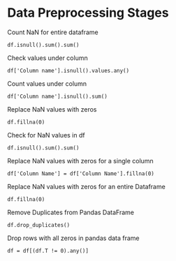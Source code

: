 # Data Preprocessing Stages 

Count NaN for entire dataframe

```
df.isnull().sum().sum()
```

Check values under column 

```
df['Column name'].isnull().values.any()
```

Count values under column

```
df['Column name'].isnull().sum()
```

Replace NaN values with zeros

```
df.fillna(0)
``` 

Check for NaN values in df

```
df.isnull().sum().sum()
```

Replace NaN values with zeros for a single column 

```
df['Column Name'] = df['Column Name'].fillna(0)
```

Replace NaN values with zeros for an entire Dataframe  
 
 ```
 df.fillna(0)
 ```
 
Remove Duplicates from Pandas DataFrame

```
df.drop_duplicates()
```  

Drop rows with all zeros in pandas data frame

```
df = df[(df.T != 0).any()]
```


